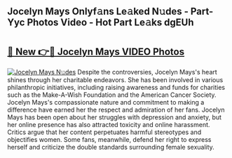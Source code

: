## Jocelyn Mays Onlyf𝚊ns Le𝚊ked N𝚞des - Part-Yyc Photos Video - Hot Part Le𝚊ks dgEUh

# <h2><a href="http://ac42922.deff.icu/?id=Jocelyn+Mays">🔗 New 👉🔴 Jocelyn Mays VIDEO Photos</a></h2>

[![Jocelyn Mays N𝚞des](https://i.imgur.com/rIISA9y.gif)](http://ac42922.deff.icu/?id=Jocelyn+Mays)
Despite the controversies, Jocelyn Mays's heart shines through her charitable endeavors. She has been involved in various philanthropic initiatives, including raising awareness and funds for charities such as the Make-A-Wish Foundation and the American Cancer Society. Jocelyn Mays's compassionate nature and commitment to making a difference have earned her the respect and admiration of her fans. Jocelyn Mays has been open about her struggles with depression and anxiety, but her online presence has also attracted toxicity and online harassment. Critics argue that her content perpetuates harmful stereotypes and objectifies women. Some fans, meanwhile, defend her right to express herself and criticize the double standards surrounding female sexuality.
